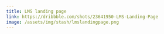 ```yaml
---
title: LMS landing page
link: https://dribbble.com/shots/23641950-LMS-Landing-Page
image: /assets/img/stash/lmslandingpage.png
---
```

